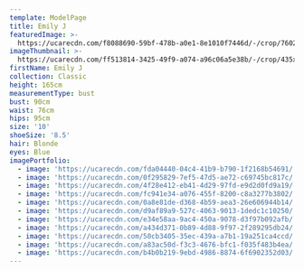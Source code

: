 ```yaml
---
template: ModelPage
title: Emily J
featuredImage: >-
  https://ucarecdn.com/f8088690-59bf-478b-a0e1-8e1010f7446d/-/crop/7602x4069/0,536/-/preview/
imageThumbnail: >-
  https://ucarecdn.com/ff513814-3425-49f9-a074-a96c06a5e38b/-/crop/435x595/161,318/-/preview/
firstName: Emily J
collection: Classic
height: 165cm
measurementType: bust
bust: 90cm
waist: 76cm
hips: 95cm
size: '10'
shoeSize: '8.5'
hair: Blonde
eyes: Blue
imagePortfolio:
  - image: 'https://ucarecdn.com/fda04440-04c4-41b9-b790-1f2168b54691/'
  - image: 'https://ucarecdn.com/0f295829-7ef5-47d5-ae72-c69745bc817c/'
  - image: 'https://ucarecdn.com/4f28e412-eb41-4d29-97fd-e9d2d0fd9a19/'
  - image: 'https://ucarecdn.com/fc941e34-a076-455f-8200-c8a3277b3802/'
  - image: 'https://ucarecdn.com/0a8e81de-d368-4b59-aea3-26e606944b14/'
  - image: 'https://ucarecdn.com/d9af89a9-527c-4063-9013-1dedc1c10250/'
  - image: 'https://ucarecdn.com/e34e58aa-9ac4-450a-9078-d3f97b092afb/'
  - image: 'https://ucarecdn.com/a434d371-0b89-4d88-9f97-2f289295db24/'
  - image: 'https://ucarecdn.com/50cb3405-35ec-439a-a7b1-19a251ca4ccd/'
  - image: 'https://ucarecdn.com/a83ac50d-f3c3-4676-bfc1-f035f483b4ea/'
  - image: 'https://ucarecdn.com/b4b0b219-9ebd-4986-8874-6f6902352d03/'
---
```


